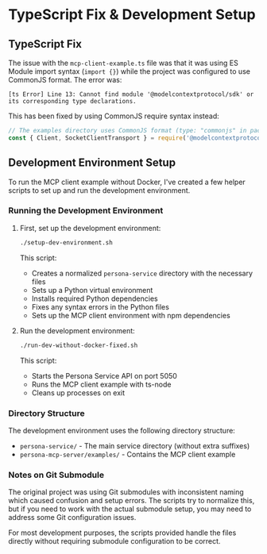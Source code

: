 # TypeScript Fix & Development Setup

## TypeScript Fix

The issue with the `mcp-client-example.ts` file was that it was using ES Module import syntax (`import {}`) while the project was configured to use CommonJS format. The error was:

```
[ts Error] Line 13: Cannot find module '@modelcontextprotocol/sdk' or its corresponding type declarations.
```

This has been fixed by using CommonJS require syntax instead:

```javascript
// The examples directory uses CommonJS format (type: "commonjs" in package.json)
const { Client, SocketClientTransport } = require('@modelcontextprotocol/sdk');
```

## Development Environment Setup

To run the MCP client example without Docker, I've created a few helper scripts to set up and run the development environment.

### Running the Development Environment

1. First, set up the development environment:

   ```bash
   ./setup-dev-environment.sh
   ```
   
   This script:
   - Creates a normalized `persona-service` directory with the necessary files
   - Sets up a Python virtual environment
   - Installs required Python dependencies
   - Fixes any syntax errors in the Python files
   - Sets up the MCP client environment with npm dependencies

2. Run the development environment:

   ```bash
   ./run-dev-without-docker-fixed.sh
   ```
   
   This script:
   - Starts the Persona Service API on port 5050
   - Runs the MCP client example with ts-node
   - Cleans up processes on exit

### Directory Structure

The development environment uses the following directory structure:

- `persona-service/` - The main service directory (without extra suffixes)
- `persona-mcp-server/examples/` - Contains the MCP client example

### Notes on Git Submodule

The original project was using Git submodules with inconsistent naming which caused confusion and setup errors. The scripts try to normalize this, but if you need to work with the actual submodule setup, you may need to address some Git configuration issues.

For most development purposes, the scripts provided handle the files directly without requiring submodule configuration to be correct.
